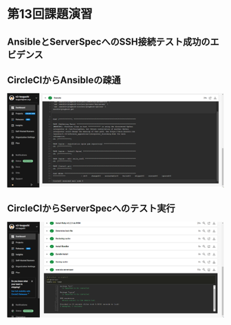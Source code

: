 # 第13回課題演習
## AnsibleとServerSpecへのSSH接続テスト成功のエビデンス
## CircleCIからAnsibleの疎通
![](images/2024-02-28_20h51_05.png)
## CircleCIからServerSpecへのテスト実行
![](images/2024-04-03_14h54_09.png)
